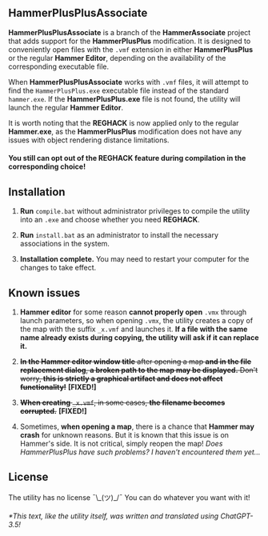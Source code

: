 ## HammerPlusPlusAssociate

**HammerPlusPlusAssociate** is a branch of the **HammerAssociate** project that adds support for the **HammerPlusPlus** modification. It is designed to conveniently open files with the `.vmf` extension in either **HammerPlusPlus** or the regular **Hammer Editor**, depending on the availability of the corresponding executable file.

When **HammerPlusPlusAssociate** works with `.vmf` files, it will attempt to find the `HammerPlusPlus.exe` executable file instead of the standard `hammer.exe`. If the **HammerPlusPlus.exe** file is not found, the utility will launch the regular **Hammer Editor**.

It is worth noting that the **REGHACK** is now applied only to the regular **Hammer.exe**, as the **HammerPlusPlus** modification does not have any issues with object rendering distance limitations.

#### You still can opt out of the REGHACK feature during compilation in the corresponding choice!

## Installation

1. **Run** `compile.bat` without administrator privileges to compile the utility into an `.exe` and choose whether you need **REGHACK**.

2. **Run** `install.bat` as an administrator to install the necessary associations in the system.

3. **Installation complete.** You may need to restart your computer for the changes to take effect.

## Known issues

1. **Hammer editor** for some reason **cannot properly open** `.vmx` through launch parameters, so when opening `.vmx`, the utility creates a copy of the map with the suffix `_x.vmf` and launches it. **If a file with the same name already exists during copying, the utility will ask if it can replace it.**

2. ~~**In the Hammer editor window title** after opening a map **and in the file replacement dialog**, **a broken path to the map may be displayed.** Don't worry, **this is strictly a graphical artifact and does not affect functionality!**~~ **[FIXED!]**

3. ~~**When creating** `_x.vmf`, in some cases, **the filename becomes corrupted.**~~ **[FIXED!]**

4. Sometimes, **when opening a map**, there is a chance that **Hammer may crash** for unknown reasons. But it is known that this issue is on Hammer's side. It is not critical, simply reopen the map! *Does HammerPlusPlus have such problems? I haven't encountered them yet...*

## License

The utility has no license ¯\\\_(ツ)\_/¯ You can do whatever you want with it!

###### *This text, like the utility itself, was written and translated using ChatGPT-3.5!
